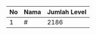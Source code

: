 | No | Nama            | Jumlah Level |
|----|-----------------|--------------|
| 1  | #    |    2186        |
